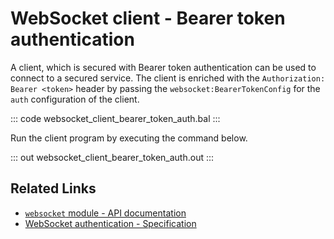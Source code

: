 # WebSocket client - Bearer token authentication

A client, which is secured with Bearer token authentication can be used to connect to a secured service. The client is enriched with the `Authorization: Bearer <token>` header by passing the `websocket:BearerTokenConfig` for the `auth` configuration of the client.

::: code websocket_client_bearer_token_auth.bal :::

Run the client program by executing the command below.

::: out websocket_client_bearer_token_auth.out :::

## Related Links
- [`websocket` module - API documentation](https://lib.ballerina.io/ballerina/websocket/latest)
- [WebSocket authentication - Specification](/spec/websocket/#52-authentication-and-authorization)
